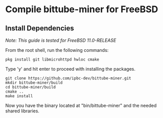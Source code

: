 # Compile **bittube-miner** for FreeBSD

## Install Dependencies

*Note: This guide is tested for FreeBSD 11.0-RELEASE*

From the root shell, run the following commands:

    pkg install git libmicrohttpd hwloc cmake 

Type 'y' and hit enter to proceed with installing the packages.

    git clone https://github.com/ipbc-dev/bittube-miner.git
    mkdir bittube-miner/build
    cd bittube-miner/build
    cmake ..
    make install

Now you have the binary located at "bin/bittube-miner" and the needed shared libraries.
